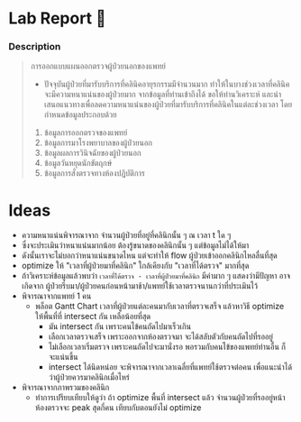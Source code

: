 # Lab Report :dna:
### Description
> การออกแบบแผนออกตรวจผู้ป่วยนอกของแพทย์
> + ปัจจุบันผู้ป่วยที่มารับบริการที่คลินิคอายุรกรรมมีจำนวนมาก ทำให้ในบางช่วงเวลาที่คลินิคจะมีความหนาแน่นของผู้ป่วยมาก จากข้อมูลที่ท่านเข้าถึงได้ ขอให้ท่านวิเคราะห์ และนำเสนอแนวทางเพื่อลดความหนาแน่นของผู้ป่วยที่มารับบริการที่คลินิคในแต่ละช่วงเวลา โดยกำหนดข้อมูลประกอบด้วย
> 1. ข้อมูลการออกตรวจของแพทย์
> 2. ข้อมูลการมาโรงพยาบาลของผู้ป่วยนอก
> 3. ข้อมูลผลการวินิจฉัยของผู้ป่วยนอก
> 4. ข้อมูลวันหยุดนักขัตฤกษ์
> 5. ข้อมูลการสั่งตรวจทางห้องปฎิบัติการ
# Ideas
+ ความหนาแน่นพิจารณาจาก จำนวนผู้ป่วยที่อยู่ที่คลินิกนั้น ๆ ณ เวลา t ใด ๆ
+ ซึ่งจะประเมินว่าหนาแน่นมากน้อย ต้องรู้ขนาดของคลินิกนั้น ๆ แต่ข้อมูลไม่ได้ให้มา
+ ดังนั้นเราจะไม่บอกว่าหนาแน่นขนาดไหน แต่จะทำให้ flow ผู้ป่วยเข้าออกคลินิกไหลลื่นที่สุด
+ optimize ให้ "เวลาที่ผู้ป่วยมาที่คลินิก" ใกล้เคียงกับ "เวลาที่ได้ตรวจ" มากที่สุด
+ ถ้าวิเคราะห์ข้อมูลแล้วพบว่า `เวลาที่ได้ตรวจ - เวลาที่ผู้ป่วยมาที่คลินิก` มีค่ามาก ๆ แสดงว่ามีปัญหา อาจเกิดจาก ผู้ป่วยรีบมา/ผู้ป่วยคนก่อนหน้ามาช้า/แพทย์ใช้เวลาตรวจนานกว่าที่ประเมินไว้
+ พิจารณาจากแพทย์ 1 คน
    + พล็อต Gantt Chart เวลาที่ผู้ป่วยแต่ละคนมากับเวลาที่ตรวจเสร็จ แล้วหาวิธี optimize ให้พื้นที่ที่ intersect กัน เหลือน้อยที่สุด
        + มัน intersect กัน เพราะคนไข้คนถัดไปมาเร็วเกิน
        + เลือกเวลาตรวจเสร็จ เพราะออกจากห้องตรวจมา จะได้สลับตัวกับคนถัดไปที่รออยู่
        + ไม่เลือกเวลาเริ่มตรวจ เพราะคนถัดไปจะมานั่งรอ พอรวมกับคนไข้ของแพทย์ท่านอื่น ก็จะแน่นขึ้น
        + intersect ได้นิดหน่อย จะพิจารณาจากเวลาเฉลี่ยที่แพทย์ใช้ตรวจต่อคน เพื่อแนะนำได้ว่าผู้ป่วยควรมาคลินิกเมื่อไหร่
+ พิจารณาจากภาพรวมของคลินิก
    + ทำการเปรียบเทียบให้ดูว่า ถ้า optimize พื้นที่ intersect แล้ว จำนวนผู้ป่วยที่รออยู่หน้าห้องตรวจจะ peak สุดกี่คน เทียบกับตอนยังไม่ optimize
    